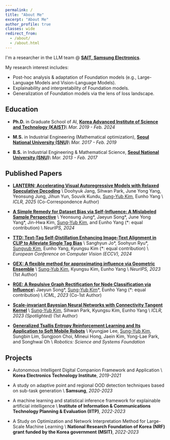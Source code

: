 ```yaml
---
permalink: /
title: "About Me"
excerpt: "About Me"
author_profile: true
classes: wide
redirect_from:
  - /about/
  - /about.html
---
```


I'm a researcher in the LLM team @ <a href="https://www.sait.samsung.co.kr/">**SAIT, Samsung Electronics**</a>.

My research interest includes:
- Post-hoc analysis & adaptation of Foundation models (e.g., Large-Language Models and Vision-Language Models).
- Explainability and interpretability of Foundation models.
- Generalization of Foundation models via the lens of loss landscape.


## Education

- **Ph.D.** in Graduate School of AI, <a href="https://gsai.kaist.ac.kr/">**Korea Advanced Institute of Science and Technology (KAIST)**</a>\\
*Mar. 2019 - Feb. 2024*
  
- **M.S.** in Industrial Engineering (Mathematical optimization), <a href="http://polytope.snu.ac.kr/">**Seoul National University (SNU)**</a>\\
*Mar. 2017 - Feb. 2019*

- **B.S.** in Industrial Engineering & Mathematical Science, <a href="http://ie.snu.ac.kr/">**Seoul National University (SNU)**</a>\\
*Mar. 2013 - Feb. 2017*


## Published Papers

- <a href="https://openreview.net/pdf?id=98d7DLMGdt">**LANTERN: Accelerating Visual Autoregressive Models with Relaxed Speculative Decoding**</a> \\
Doohyuk Jang, Sihwan Park, June Yong Yang, Yeonsung Jung, Jihun Yun, Souvik Kundu, <u>Sung-Yub Kim</u>, Eunho Yang \\
*ICLR, 2025* (Co-Correspondence Author)

- <a href="https://openreview.net/pdf?id=ZVrrPNqHFw">**A Simple Remedy for Dataset Bias via Self-Influence: A Mislabeled Sample Perspective**</a> \\
Yeonsung Jung\*, Jaeyun Song\*, June Yong Yang\*, Jin-Hwa Kim, <u>Sung-Yub Kim</u>, and Eunho Yang (\*: equal contribution) \\
*NeurIPS, 2024*

- <a href="https://arxiv.org/abs/2404.00384">**TTD: Text-Tag Self-Distillation Enhancing Image-Text Alignment in CLIP to Alleviate Single Tag Bias**</a> \\
Sanghyun Jo\*, Soohyun Ryu\*, <u>Sungyub Kim</u>, Eunho Yang, Kyungsu Kim (\*: equal contribution) \\
*European Conference on Computer Vision (ECCV), 2024*

- <a href="https://openreview.net/pdf?id=tz4ECtAu8e">**GEX: A flexible method for approximating influence via Geometric Ensemble**</a> \\
<u>Sung-Yub Kim</u>, Kyungsu Kim, Eunho Yang \\
*NeurIPS, 2023* (1st Author)

-  <a href="https://openreview.net/pdf?id=OcKwZhPwHA">**RGE: A Repulsive Graph Rectification for Node Classification via Influence**</a>\\
Jaeyun Song\*, <u>Sung-Yub Kim</u>\*, Eunho Yang (\*: equal contribution) \\
*ICML, 2023* (Co-1st Author)

- <a href="https://openreview.net/pdf?id=VZ5EaTI6dqa">**Scale-invariant Bayesian Neural Networks with Connectivity Tangent Kernel**</a> \\
<u>Sung-Yub Kim</u>, Sihwan Park, Kyungsu Kim, Eunho Yang \\
*ICLR, 2023 (Spotlighted)* (1st Author)

- <a href="https://rllab.snu.ac.kr/publications/papers/2020_rss_tac.pdf">**Generalized Tsallis Entropy Reinforcement Learning and Its Application to Soft Mobile Robots**</a> \\
Kyungjae Lee, <u>Sung-Yub Kim</u>, Sungbin Lim, Sungjoon Choi, Mineui Hong, Jaein Kim, Yong-Lae Park, and Songhwai Oh \\
*Robotics: Science and Systems Foundation*

## Projects

- Autonomous Intelligent Digital Companion Framework and Application \\
**Korea Electronics Technology Institute**, *2019-2021*

- A study on adaptive point and regional OOD detection techniques based on sub-task generation \\
**Samsung**, *2020-2023*

- A machine learning and statistical inference framework for explainable artificial intelligence \\
**Institute of Information & Communications Technology Planning & Evaluation (IITP)**, *2022-2023*

- A Study on Optimization and Network Interpretation Method for Large-Scale Machine Learning \\
**National Research Foundation of Korea (NRF) grant funded by the Korea government (MSIT)**, *2022-2023*
